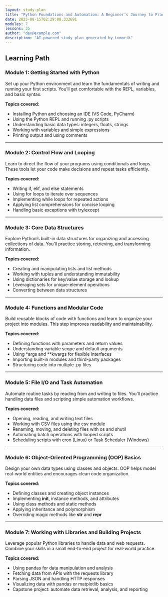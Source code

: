 ```yaml
---
layout: study-plan
title: "Python Foundations and Automation: A Beginner’s Journey to Practical Programming in 2025"
date: 2025-08-15T02:29:08.332691
modules: 7
lessons: 35
author: "dev@example.com"
description: "AI-powered study plan generated by Lumorik"
---
```


## Learning Path

### Module 1: Getting Started with Python

Set up your Python environment and learn the fundamentals of writing and running your first scripts. You’ll get comfortable with the REPL, variables, and basic syntax.

**Topics covered:**

- Installing Python and choosing an IDE (VS Code, PyCharm)
- Using the Python REPL and running .py scripts
- Understanding basic data types: integers, floats, strings
- Working with variables and simple expressions
- Printing output and using comments

---

### Module 2: Control Flow and Looping

Learn to direct the flow of your programs using conditionals and loops. These tools let your code make decisions and repeat tasks efficiently.

**Topics covered:**

- Writing if, elif, and else statements
- Using for loops to iterate over sequences
- Implementing while loops for repeated actions
- Applying list comprehensions for concise looping
- Handling basic exceptions with try/except

---

### Module 3: Core Data Structures

Explore Python’s built-in data structures for organizing and accessing collections of data. You’ll practice storing, retrieving, and transforming information.

**Topics covered:**

- Creating and manipulating lists and list methods
- Working with tuples and understanding immutability
- Using dictionaries for key/value storage and lookup
- Leveraging sets for unique-element operations
- Converting between data structures

---

### Module 4: Functions and Modular Code

Build reusable blocks of code with functions and learn to organize your project into modules. This step improves readability and maintainability.

**Topics covered:**

- Defining functions with parameters and return values
- Understanding variable scope and default arguments
- Using *args and **kwargs for flexible interfaces
- Importing built-in modules and third-party packages
- Structuring code into multiple .py files

---

### Module 5: File I/O and Task Automation

Automate routine tasks by reading from and writing to files. You’ll practice handling data files and scripting simple automation workflows.

**Topics covered:**

- Opening, reading, and writing text files
- Working with CSV files using the csv module
- Renaming, moving, and deleting files with os and shutil
- Automating batch operations with looped scripts
- Scheduling scripts with cron (Linux) or Task Scheduler (Windows)

---

### Module 6: Object-Oriented Programming (OOP) Basics

Design your own data types using classes and objects. OOP helps model real-world entities and encourages clean code organization.

**Topics covered:**

- Defining classes and creating object instances
- Implementing __init__, instance methods, and attributes
- Using class methods and static methods
- Applying inheritance and polymorphism
- Overriding magic methods like __str__ and __repr__

---

### Module 7: Working with Libraries and Building Projects

Leverage popular Python libraries to handle data and web requests. Combine your skills in a small end-to-end project for real-world practice.

**Topics covered:**

- Using pandas for data manipulation and analysis
- Fetching data from APIs with the requests library
- Parsing JSON and handling HTTP responses
- Visualizing data with pandas or matplotlib basics
- Capstone project: automate data retrieval, analysis, and reporting

